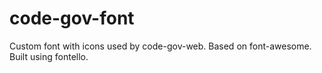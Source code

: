 # code-gov-font
Custom font with icons used by code-gov-web. Based on font-awesome. Built using fontello.
